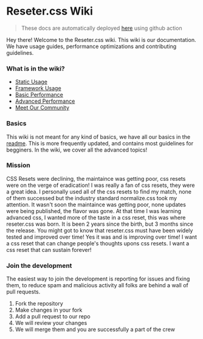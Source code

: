 # Reseter.css Wiki

> These docs are automatically deployed [here](https://github.com/resetercss/reseter.css/wiki) using github action

Hey there! Welcome to the Reseter.css wiki. This wiki is our documentation. We have usage guides, performance optimizations and contributing guidelines.

### What is in the wiki?

*   [Static Usage](https://github.com/krishdevdb/reseter.css#-get-using-it)
*   [Framework Usage](https://github.com/krishdevdb/reseter.css/wiki/Usage)
*   [Basic Performance](https://github.com/krishdevdb/reseter.css#-optimize)
*   [Advanced Performance](https://github.com/krishdevdb/reseter.css/wiki/Performance)
*   [Meet Our Community](https://github.com/krishdevdb/reseter.css/wiki/Community)

### Basics
This wiki is not meant for any kind of basics, we have all our basics in the [readme](https://github.com/krishdevdb/reseter.css#readme). This is more frequently updated, and contains most guidelines for begginers. In the wiki, we cover all the advanced topics!

### Mission

CSS Resets were declining, the maintaince was getting poor, css resets were on the verge of eradication! I was really a fan of css resets, they were a great idea. I personally used all of the css resets to find my match, none of them successed but the industry standard normalize.css took my attention. It wasn't soon the maintaince was getting poor, none updates were being published, the flavor was gone. At that time I was learning advanced css, I wanted more of the taste in a css reset, this was where reseter.css was born. It is been 2 years since the birth, but 3 months since the release. You might got to know that reseter.css must have been widely tested and improved over time! Yes it was and is improving over time! I want a css reset that can change people's thoughts upons css resets. I want a css reset that can sustain forever!

### Join the development
The easiest way to join the development is reporting for issues and fixing them, to reduce spam and malicious activity all folks are behind a wall of pull requests.

1. Fork the repository
2. Make changes in your fork
3. Add a pull request to our repo
4. We will review your changes
5. We will merge them and you are successfully a part of the crew
